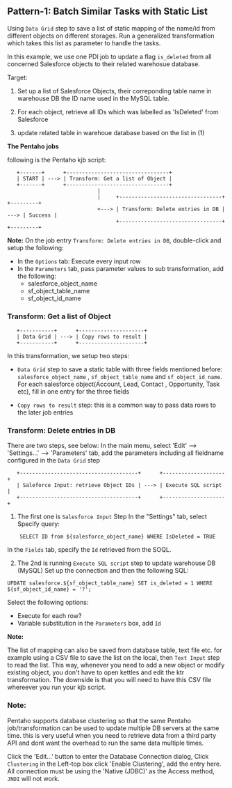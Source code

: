 ## Pattern-1: Batch Similar Tasks with Static List ##

Using `Data Grid` step to save a list of static mapping of the name/id from different objects 
on different storages. Run a generalized transformation which takes this list as parameter 
to handle the tasks.

In this example, we use one PDI job to update a flag `is_deleted` from all concerned Salesforce objects
to their related warehosue database.

Target:
1. Set up a list of Salesforce Objects, their correponding table name in warehouse DB
   the ID name used in the MySQL table.

2. For each object, retrieve all IDs which was labelled as 'IsDeleted' from Salesforce

3. update related table in warehoue database based on the list in (1)

**The Pentaho jobs**

following is the Pentaho kjb script:

```
   +-------+      +---------------------------------+
   | START | ---> | Transform: Get a list of Object |
   +-------+      +---------------------------------+
                             |
                             |     +---------------------------------+      +---------+
                             +---> | Transform: Delete entries in DB | ---> | Success |
                                   +---------------------------------+      +---------+

```
**Note:** On the job entry `Transform: Delete entries in DB`, double-click and setup the following:
+ In the `Options` tab: Execute every input row
+ In the `Parameters` tab, pass parameter values to sub transformation, add the following:
  + salesforce_object_name
  + sf_object_table_name
  + sf_object_id_name
   


### Transform: Get a list of Object ###

```
   +-----------+      +---------------------+
   | Data Grid | ---> | Copy rows to result |
   +-----------+      +---------------------+
```

In this transformation, we setup two steps: 
+ `Data Grid` step to save a static table with three fields mentioned before: `salesforce_object_name`
   , `sf_object_table_name` and `sf_object_id_name`. For each salesforce object(Account, Lead, Contact
   , Opportunity, Task etc), fill in one entry for the three fields

+ `Copy rows to result` step: this is a common way to pass data rows to the later job entries

### Transform: Delete entries in DB ###

There are two steps, see below:
In the main menu, select 'Edit' --> 'Settings...' --> 'Parameters' tab, add the parameters
including all fieldname configured in the `Data Grid` step
  
```
   +--------------------------------------+      +--------------------+
   | Saleforce Input: retrieve Object IDs | ---> | Execute SQL script |
   +--------------------------------------+      +--------------------+
```
1. The first one is `Salesforce Input` Step
In the "Settings" tab, select Specify query:
```
    SELECT ID from ${salesforce_object_name} WHERE IsDeleted = TRUE
```
In the `Fields` tab, specify the `Id` retrieved from the SOQL.

2. The 2nd is running `Execute SQL script` step to update warehouse DB (MySQL)
Set up the connection and then the following SQL:
```
UPDATE salesforce.${sf_object_table_name} SET is_deleted = 1 WHERE ${sf_object_id_name} = '?';
```
Select the following options:
   + Execute for each row?
   + Variable substitution
in the `Parameters` box, add `Id`

**Note:**

The list of mapping can also be saved from database table, text file etc. for example
using a CSV file to save the list on the local, then `Text Input` step to read the list.
This way, whenever you need to add a new object or modify existing object, you don't have 
to open kettles and edit the ktr transformation. The downside is that you will need to
have this CSV file whereever you run your kjb script. 

### Note: ###
Pentaho supports database clustering so that the same Pentaho job/transformation can be used to
update multiple DB servers at the same time. this is very useful when you need to retrieve data 
from a third party API and dont want the overhead to run the same data multiple times.

Click the 'Edit...' button to enter the Database Connection dialog, Click `Clustering` in the Left-top box
click 'Enable Clustering', add the entry here. All connection must be using the 'Native (JDBC)' as the Access
method, `JNDI` will not work.


